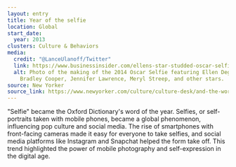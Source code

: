 ```yaml
---
layout: entry
title: Year of the selfie
location: Global
start_date:
  year: 2013
clusters: Culture & Behaviors
media:
  credit: "@LanceUlanoff/Twitter"
  link: https://www.businessinsider.com/ellens-star-studded-oscar-selfie-2014-3
  alt: Photo of the making of the 2014 Oscar Selfie featuring Ellen Degeneres,
    Bradley Cooper, Jennifer Lawrence, Meryl Streep, and other stars.
source: New Yorker
source_link: https://www.newyorker.com/culture/culture-desk/and-the-word-of-the-year-is
---
```

"Selfie" became the Oxford Dictionary's word of the year. Selfies, or self-portraits taken with mobile phones, became a global phenomenon, influencing pop culture and social media. The rise of smartphones with front-facing cameras made it easy for everyone to take selfies, and social media platforms like Instagram and Snapchat helped the form take off. This trend highlighted the power of mobile photography and self-expression in the digital age.